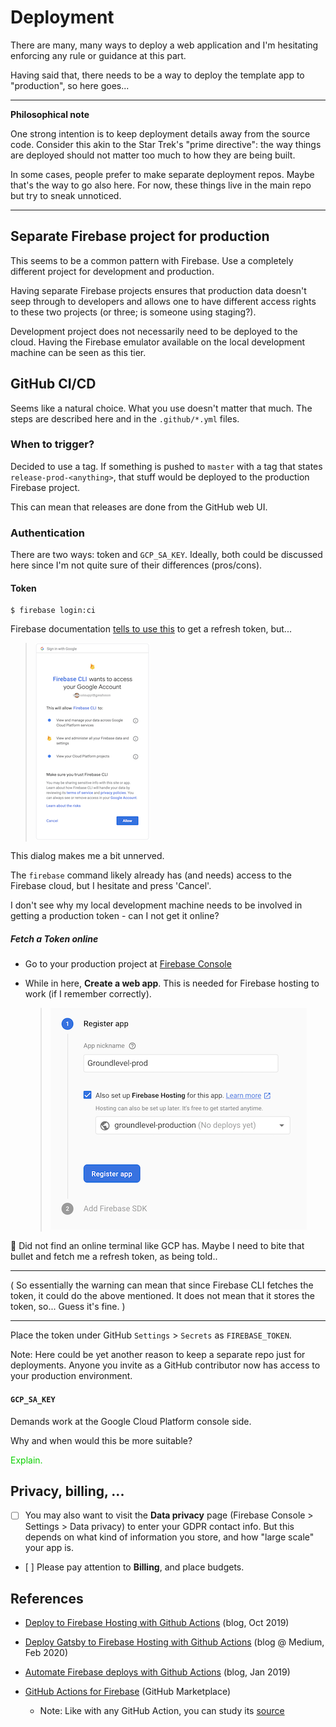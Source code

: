 # Deployment

There are many, many ways to deploy a web application and I'm hesitating enforcing any rule or guidance at this part.

Having said that, there needs to be a way to deploy the template app to "production", so here goes...

---

**Philosophical note**

One strong intention is to keep deployment details away from the source code. Consider this akin to the Star Trek's "prime directive": the way things are deployed should not matter too much to how they are being built.

In some cases, people prefer to make separate deployment repos. Maybe that's the way to go also here. For now, these things live in the main repo but try to sneak unnoticed.

---

## Separate Firebase project for production

This seems to be a common pattern with Firebase. Use a completely different project for development and production. 

<!-- 
---
>Note: The developer's local computer can be seen as the "test" / development stage, with the Firebase emulator running making deployment unnecessary.
>
>You would still need a Firebase project for this, for e.g. authentication. 

---
-->

Having separate Firebase projects ensures that production data doesn't seep through to developers and allows one to have different access rights to these two projects (or three; is someone using staging?).

Development project does not necessarily need to be deployed to the cloud. Having the Firebase emulator available on the local development machine can be seen as this tier.


## GitHub CI/CD

Seems like a natural choice. What you use doesn't matter that much. The steps are described here and in the `.github/*.yml` files.


### When to trigger?

Decided to use a tag. If something is pushed to `master` with a tag that states `release-prod-<anything>`, that stuff would be deployed to the production Firebase project.

This can mean that releases are done from the GitHub web UI.


### Authentication 

There are two ways: token and `GCP_SA_KEY`. Ideally, both could be discussed here since I'm not quite sure of their differences (pros/cons).

#### Token

```
$ firebase login:ci
```

Firebase documentation [tells to use this](https://firebase.google.com/docs/cli#update-cli) to get a refresh token, but...

>![](.images/login-ci.png)

This dialog makes me a bit unnerved.

The `firebase` command likely already has (and needs) access to the Firebase cloud, but I hesitate and press 'Cancel'. 

I don't see why my local development machine needs to be involved in getting a production token - can I not get it online?

##### Fetch a Token online

- Go to your production project at [Firebase Console](https://console.firebase.google.com)
- While in here, **Create a web app**. This is needed for Firebase hosting to work (if I remember correctly).

   >![](.images/firebase-create-app.png)

🤨 Did not find an online terminal like GCP has. Maybe I need to bite that bullet and fetch me a refresh token, as being told..

---

( So essentially the warning can mean that since Firebase CLI fetches the token, it could do the above mentioned. It does not mean that it stores the token, so... Guess it's fine. )

---

Place the token under GitHub `Settings` > `Secrets` as `FIREBASE_TOKEN`. 

Note: Here could be yet another reason to keep a separate repo just for deployments. Anyone you invite as a GitHub contributor now has access to your production environment. 

<!-- Editor's whisper:
You might think the collaborators cannot read the secret. True. Can they make a script that prints it out? Yes. They'll leave a trail so you know whodunnit, but it's not that difficult to get such a secret out.
--> 


#### `GCP_SA_KEY`

Demands work at the Google Cloud Platform console side. 

Why and when would this be more suitable?

<font color=tbd.>Explain.</font>





## Privacy, billing, ...

- [ ] You may also want to visit the **Data privacy** page (Firebase Console > Settings > Data privacy) to enter your GDPR contact info. But this depends on what kind of information you store, and how "large scale" your app is.

- [ ] Please pay attention to **Billing**, and place budgets. 


## References

- [Deploy to Firebase Hosting with Github Actions](https://medium.com/@puuga/deploy-to-firebase-hosting-with-github-actions-f795785fde6b) (blog, Oct 2019)
- [Deploy Gatsby to Firebase Hosting with Github Actions](https://blog.bitsrc.io/deploy-gatsby-to-firebase-hosting-with-github-actions-f24e3b807ea3) (blog @ Medium, Feb 2020)  
- [Automate Firebase deploys with Github Actions](https://www.webscope.io/blog/firebase-and-github-actions) (blog, Jan 2019)

- [GitHub Actions for Firebase](https://github.com/marketplace/actions/github-action-for-firebase) (GitHub Marketplace)
  - Note: Like with any GitHub Action, you can study its [source](https://github.com/w9jds/firebase-action)

